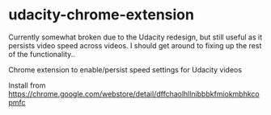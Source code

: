 udacity-chrome-extension
========================

Currently somewhat broken due to the Udacity redesign, but still useful as it persists
video speed across videos. I should get around to fixing up the rest of the functionality..

Chrome extension to enable/persist speed settings for Udacity videos

Install from https://chrome.google.com/webstore/detail/dffchaolhllnibbbkfmiokmbhkcopmfc
